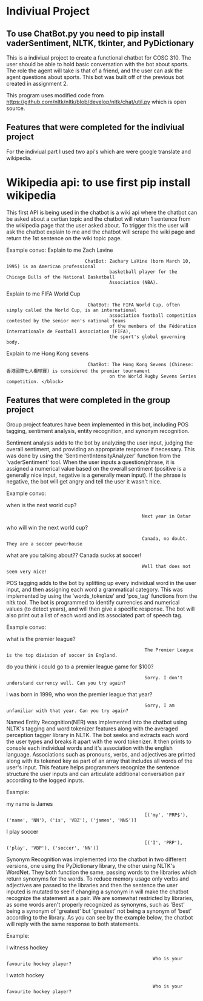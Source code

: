 # Indiviual Project

## To use ChatBot.py you need to pip install vaderSentiment, NLTK, tkinter, and PyDictionary

This is a  indiviual project to create a functional chatbot for COSC 310. The user should be able to hold basic conversation with the bot about sports. The role the agent will take is that of a friend, and the user can ask the agent questions about sports. This bot was built off of the previous bot created in assignment 2.

This program uses modified code from https://github.com/nltk/nltk/blob/develop/nltk/chat/util.py which is open source.

## Features that were completed for the indiviual project
For the indiviual part I used two api's which are were google translate and wikipedia.

# Wikipedia api: to use first pip install wikipedia
This first API is being used in the chatbot is a wiki api where the chatbot can be asked about a certian topic and the chatbot will return 1 sentence from the wikipedia page that the user asked about. To trigger this the user will ask the chatbot explain to me <topic> and the chatbot will scrape the wiki page and return the 1st sentence on the wiki topic page.
  
Example convo:
Explain to me Zach Lavine
                                 
                                 ChatBot: Zachary LaVine (born March 10, 1995) is an American professional 
                                          basketball player for the Chicago Bulls of the National Basketball 
                                          Association (NBA).
                                          
Explain to me FIFA World Cup
                                 
                                  ChatBot: The FIFA World Cup, often simply called the World Cup, is an international 
                                          association football competition contested by the senior men's national teams 
                                          of the members of the Fédération Internationale de Football Association (FIFA), 
                                          the sport's global governing body.
                                          
Explain to me Hong Kong sevens
                                  
                                  ChatBot: The Hong Kong Sevens (Chinese: 香港國際七人欖球賽) is considered the premier tournament 
                                          on the World Rugby Sevens Series competition. </block>
                                                      
                                                      
## Features that were completed in the group project

Group project features have been implemented in this bot, including POS tagging, sentiment analysis, entity recognition, and synonym recognition.

Sentiment analysis adds to the bot by analyzing the user input, judging the overall sentiment, and providing an appropriate response if necessary. This was done by using the 'SentimentIntensityAnalyzer' function from the 'vaderSentiment' tool. When the user inputs a question/phrase, it is assigned a numerical value based on the overall sentiment (positive is a generally nice input, negative is a generally mean input). If the phrase is negative, the bot will get angry and tell the user it wasn't nice.

Example convo:

when is the next world cup?

                                                      Next year in Qatar
                                                      
who will win the next world cup?

                                                      Canada, no doubt. They are a soccer powerhouse
                                                      
what are you talking about?? Canada sucks at soccer!

                                                      Well that does not seem very nice!
                

POS tagging adds to the bot by splitting up every individual word in the user input, and then assigning each word a grammatical category. This was implemented by using the 'words_tokenize' and 'pos_tag' functions from the nltk tool. The bot is programmed to identify currencies and numerical values (to detect years), and will then give a specific response. The bot will also print out a list of each word and its associated part of speech tag.

Example convo:

what is the premier league?

                                                       The Premier League is the top division of soccer in England.
                                                       
do you think i could go to a premier league game for $100?

                                                       Sorry. I don't understand currency well. Can you try again?
                                             
i was born in 1999, who won the premier league that year?

                                                       Sorry, I am unfamiliar with that year. Can you try again?

Named Entity Recognition(NER) was implemented into the chatbot using NLTK's tagging and word tokenizer features along with the averaged perception tagger library in NLTK. The bot seeks and extracts each word the user types and breaks it apart with the word tokenizer. It then prints to console each individual words and it's association with the english language.  Associations such as pronouns, verbs, and adjectives are printed along with its tokened key as part of an array that includes all words of the user's input.  This feature helps programmers recognize the sentence structure the user inputs and can articulate additional conversation pair according to the logged inputs.

Example:

my name is James

                                                       [('my', 'PRP$'), ('name', 'NN'), ('is', 'VBZ'), ('james', 'NNS')]
                                                       
I play soccer

                                                       [('I', 'PRP'), ('play', 'VBP'), ('soccer', 'NN')]
                                                       
                                                       
Synonym Recognition was implemented into the chatbot in two different versions, one using the PyDictionary library, the other using NLTK's WordNet. They both function the same, passing words to the libraries which return synonyms for the words. To reduce memory usage only verbs and adjectives are passed to the libraries and then the sentence the user inputed is mutated to see if changing a synonym in will make the chatbot recognize the statement as a pair. We are somewhat restricted by libraries, as some words aren't properly recognized as synonyms, such as 'Best' being a synonym of 'greatest' but 'greatest' not being a synonym of 'best' according to the library. As you can see by the example below, the chatbot will reply with the same response to both statements.

Example:

I witness hockey

                                                          Who is your favourite hockey player?
                                            
I watch hockey                            

                                                          Who is your favourite hockey player?

